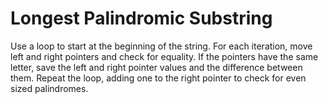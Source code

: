 # Longest Palindromic Substring
Use a loop to start at the beginning of the string. For each iteration, move left and right pointers and check for equality. If the pointers have the same letter, save the left and right pointer values and the difference between them.
Repeat the loop, adding one to the right pointer to check for even sized palindromes.